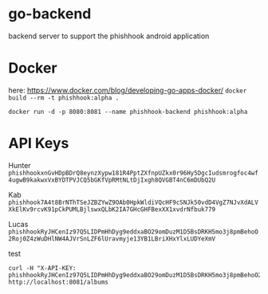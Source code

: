 # go-backend

backend server to support the phishhook android application

# Docker

here: https://www.docker.com/blog/developing-go-apps-docker/
`docker build --rm -t phishhook:alpha .`

`docker run -d -p 8080:8081 --name phishhook-backend phishhook:alpha`

# API Keys

Hunter
`phishhookxnGvHDpBDrQ8eynzXypw181R4PptZXfnpUZkx0r96Hy5DgcIudsmrogfoc4wf4ugwB9kakwxVxBYDTPVJCQ5bGKfVpRMtNLtDjIxgh8QVGBT4nC6mDUbQ2U`

Kab
`phishhook7A4t8BrNThTSeJZBZYwZ9OAb0HpkWldiVQcHF9cSNJk50vdD4VgZ7NJvXdALVXkElKv9rcvK91pCkPUMLBjlswxQLbK2IA7GHcGHFBexXX1xvdrNfbuk779`

Lucas
`phishhookRyJHCenIz97Q5LIDPmHhDyg9eddxaBO29omDuzM1D5BsDRKH5mo3j8pmBehoO2Roj0Z4zWuDHlNW4AJVrSnLZF6lUravmyje13YB1LBriXHxYlxLUDYeXmV`

test

```
curl -H "X-API-KEY: phishhookRyJHCenIz97Q5LIDPmHhDyg9eddxaBO29omDuzM1D5BsDRKH5mo3j8pmBehoO2Roj0Z4zWuDHlNW4AJVrSnLZF6lUravmyje13YB1LBriXHxYlxLUDYeXmV"  http://localhost:8081/albums
```
